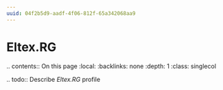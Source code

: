 ```yaml
---
uuid: 04f2b5d9-aadf-4f06-812f-65a342068aa9
---
```



# Eltex.RG

.. contents:: On this page
    :local:
    :backlinks: none
    :depth: 1
    :class: singlecol

.. todo::
    Describe *Eltex.RG* profile

